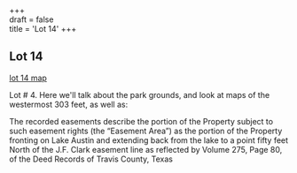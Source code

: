 +++  
draft = false  
title = 'Lot 14'
+++

## Lot 14

[lot 14 map](</images/lot14map.png>)


Lot # 4.  Here we'll talk about the park grounds, and look at maps of the westermost 303 feet, as well as:

The recorded easements describe the portion of the Property subject to such easement rights (the “Easement Area”) as the portion of the Property fronting on Lake Austin and extending back from the lake to a point fifty feet North of the J.F. Clark easement line as reflected by Volume 275, Page 80, of the Deed Records of Travis County, Texas


